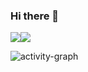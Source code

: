 ### Hi there 👋

<!--
**JaeHua/JaeHua** is a ✨ _special_ ✨ repository because its `README.md` (this file) appears on your GitHub profile.

Here are some ideas to get you started:

- 🔭 I’m currently working on ...
- 🌱 I’m currently learning ...
- 👯 I’m looking to collaborate on ...
- 🤔 I’m looking for help with ...
- 💬 Ask me about ...
- 📫 How to reach me: ...
- 😄 Pronouns: ...
- ⚡ Fun fact: ...
-->
<img align="center"  src="https://github-readme-stats.vercel.app/api?username=JaeHua&show_icons=true&theme=radical"/><img align="center"  src="https://github-readme-stats.vercel.app/api/top-langs/?username=JaeHua&theme=radical&layout=compact"  />

![activity-graph](https://github-readme-activity-graph.cyclic.app/graph?username=Renzehua1998&theme=vue)
